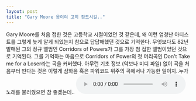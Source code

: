 ```yaml
---
layout: post
title: "Gary Moore 옹이여 고히 잠드시길.."
---
```


Gary Moore를 처음 접한 것은 고등학교 시절이었던 것 같은데, 왜 이런 엄청난 아티스트를 그렇게 늦게 알게 되었는지 참으로 답답해했던 것으로 기억한다. 무엇보다도 82년 발매된 그의 정규 앨범인 Corridors of Powers가 그를 가장 첨 접한 앨범이었던 것으로 기억된다.
그를 기억하는 마음으로 Corridors of Power의 첫 머리곡인 Don't Take me for a Loser라는 곡을 커버했다.
아무런 기초 정보 (악보나 미디 파일) 없이 곡을 처음부터 딴다는 것은 이렇게 삼화음 혹은 파워코드 위주의 곡에서나 가능한 일이지..누가 노래를 불러줬으면 참 좋겠는데..
<audio src="/assets/images/9cf218cccf677b9c114285724f468fa2.mp3" controls preload></audio>





